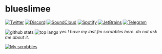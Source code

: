 # blueslimee

[![Twitter](https://badges.aleen42.com/src/twitter.svg)](https://twitter.com/blueslimee)
[![Discord](https://badgen.net/discord/online-members/AjbnMy2qP9)](https://discord.com/users/673677252462116874)
[![SoundCloud](https://badges.aleen42.com/src/soundcloud.svg)](https://soundcloud.app.goo.gl/Q9rcn)
[![Spotify](https://badges.aleen42.com/src/spotify.svg)](https://open.spotify.com/user/s5px6saslgh68ct3za71buljn?si=tEjEE-G8RwO4rBKK9hmNAw)
[![JetBrains](https://badges.aleen42.com/src/idea.svg)](https://jetbrains.com)
[![Telegram](https://badges.aleen42.com/src/telegram.svg)](https://t.me/ritodepassa)


<a>
<img align="center" src="https://github-readme-stats.vercel.app/api/top-langs/?username=blueslimee&langs_count=7&layout=compact&theme=gotham&count_private=true" alt="github stats"/>
</a>
<a>
<img align="center" src="https://github-readme-stats.vercel.app/api?username=blueslimee&theme=gotham&include_all_commits=true&count_private=true" alt="top langs"/>
</a>
<i>yes I have my last.fm scrobbles here. do not ask me about it.</i>


[![My scrobbles](https://lastfm-recently-played.vercel.app/api?user=BlueSlimee)](https://last.fm/user/BlueSlimee)
